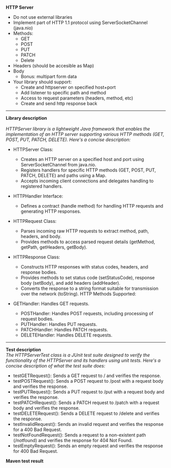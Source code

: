 **HTTP Server**
- Do not use external libraries
- Implement part of HTTP 1.1 protocol using ServerSocketChannel (java.nio)
- Methods:
    - GET
    - POST
    - PUT
    - PATCH
    - Delete
- Headers (should be accesible as Map)
- Body
    - Bonus: multipart form data
- Your library should support:
    - Create and httpserver on specified host+port
    - Add listener to specific path and method
    - Access to request parameters (headers, method, etc)
    - Create and send http response back
****************
**Library description**\
\
*HTTPServer library is a lightweight Java framework that enables the implementation of an HTTP server supporting various HTTP methods (GET, POST, PUT, PATCH, DELETE). Here's a concise description:*
- HTTPServer Class: 
  - Creates an HTTP server on a specified host and port using ServerSocketChannel from java.nio.
  - Registers handlers for specific HTTP methods (GET, POST, PUT, PATCH, DELETE) and paths using a Map.
  - Accepts incoming client connections and delegates handling to registered handlers.
- HTTPHandler Interface:
    - Defines a contract (handle method) for handling HTTP requests and generating HTTP responses.
- HTTPRequest Class:
    - Parses incoming raw HTTP requests to extract method, path, headers, and body.
    - Provides methods to access parsed request details (getMethod, getPath, getHeaders, getBody).
- HTTPResponse Class:
  - Constructs HTTP responses with status codes, headers, and response bodies.
  - Provides methods to set status code (setStatusCode), response body (setBody), and add headers (addHeader).
  - Converts the response to a string format suitable for transmission over the network (toString).
    HTTP Methods Supported:

- GETHandler: Handles GET requests.
  - POSTHandler: Handles POST requests, including processing of request bodies.
  - PUTHandler: Handles PUT requests.
  - PATCHHandler: Handles PATCH requests.
  - DELETEHandler: Handles DELETE requests.
************

**Test description**\
*The HTTPServerTest class is a JUnit test suite designed to verify the functionality of the HTTPServer and its handlers using unit tests. Here's a concise description of what the test suite does:*
- testGETRequest(): Sends a GET request to / and verifies the response.
- testPOSTRequest(): Sends a POST request to /post with a request body and verifies the response.
- testPUTRequest(): Sends a PUT request to /put with a request body and verifies the response.
- testPATCHRequest(): Sends a PATCH request to /patch with a request body and verifies the response.
- testDELETERequest(): Sends a DELETE request to /delete and verifies the response.
- testInvalidRequest(): Sends an invalid request and verifies the response for a 400 Bad Request.
- testNotFoundRequest(): Sends a request to a non-existent path (/notfound) and verifies the response for 404 Not Found.
- testEmptyRequest(): Sends an empty request and verifies the response for 400 Bad Request.

**Maven test result**
